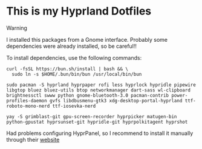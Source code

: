 # This is my Hyprland Dotfiles

> [!WARNING]
> I installed this packages from a Gnome interface. Probably some dependencies were already installed, so be careful!!

To install dependencies, use the following commands:

```
curl -fsSL https://bun.sh/install | bash && \
  sudo ln -s $HOME/.bun/bin/bun /usr/local/bin/bun
```

```
sudo pacman -S hyprland hyprpaper rofi less hyprlock hypridle pipewire libgtop bluez bluez-utils btop networkmanager dart-sass wl-clipboard brightnessctl swww python gnome-bluetooth-3.0 pacman-contrib power-profiles-daemon gvfs libdbusmenu-gtk3 xdg-desktop-portal-hyprland ttf-roboto-mono-nerd ttf-iosevka-nerd
```

```
yay -S grimblast-git gpu-screen-recorder hyprpicker matugen-bin python-gpustat hyprsunset-git hypridle-git hyprpolkitagent hyprshot
```

Had problems configuring HyprPanel, so I recommend to install it manually through their [website](https://hyprpanel.com/getting_started/installation.html)
